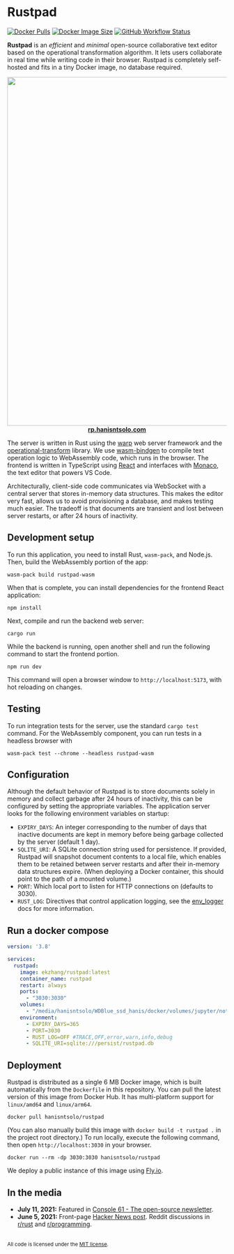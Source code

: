 # Rustpad

[![Docker Pulls](https://img.shields.io/docker/pulls/ekzhang/rustpad)](https://hub.docker.com/r/ekzhang/rustpad/)
[![Docker Image Size](https://img.shields.io/docker/image-size/ekzhang/rustpad/latest)](https://hub.docker.com/r/ekzhang/rustpad/)
[![GitHub Workflow Status](https://img.shields.io/github/actions/workflow/status/ekzhang/rustpad/ci.yml)](https://github.com/ekzhang/rustpad/actions/workflows/ci.yml)

**Rustpad** is an _efficient_ and _minimal_ open-source collaborative text
editor based on the operational transformation algorithm. It lets users
collaborate in real time while writing code in their browser. Rustpad is
completely self-hosted and fits in a tiny Docker image, no database required.

<p align="center">
<a href="https://rp.hanisntsolo.com/">
<img src="https://i.imgur.com/WjU5UrP.png" width="800"><br>
<strong>rp.hanisntsolo.com</strong>
</a>
</p>

The server is written in Rust using the
[warp](https://github.com/seanmonstar/warp) web server framework and the
[operational-transform](https://github.com/spebern/operational-transform-rs)
library. We use [wasm-bindgen](https://github.com/rustwasm/wasm-bindgen) to
compile text operation logic to WebAssembly code, which runs in the browser. The
frontend is written in TypeScript using [React](https://reactjs.org/) and
interfaces with [Monaco](https://github.com/microsoft/monaco-editor), the text
editor that powers VS Code.

Architecturally, client-side code communicates via WebSocket with a central
server that stores in-memory data structures. This makes the editor very fast,
allows us to avoid provisioning a database, and makes testing much easier. The
tradeoff is that documents are transient and lost between server restarts, or
after 24 hours of inactivity.

## Development setup

To run this application, you need to install Rust, `wasm-pack`, and Node.js.
Then, build the WebAssembly portion of the app:

```
wasm-pack build rustpad-wasm
```

When that is complete, you can install dependencies for the frontend React
application:

```
npm install
```

Next, compile and run the backend web server:

```
cargo run
```

While the backend is running, open another shell and run the following command
to start the frontend portion.

```
npm run dev
```

This command will open a browser window to `http://localhost:5173`, with hot
reloading on changes.

## Testing

To run integration tests for the server, use the standard `cargo test` command.
For the WebAssembly component, you can run tests in a headless browser with

```
wasm-pack test --chrome --headless rustpad-wasm
```

## Configuration

Although the default behavior of Rustpad is to store documents solely in memory
and collect garbage after 24 hours of inactivity, this can be configured by
setting the appropriate variables. The application server looks for the
following environment variables on startup:

- `EXPIRY_DAYS`: An integer corresponding to the number of days that inactive
  documents are kept in memory before being garbage collected by the server
  (default 1 day).
- `SQLITE_URI`: A SQLite connection string used for persistence. If provided,
  Rustpad will snapshot document contents to a local file, which enables them to
  be retained between server restarts and after their in-memory data structures
  expire. (When deploying a Docker container, this should point to the path of a
  mounted volume.)
- `PORT`: Which local port to listen for HTTP connections on (defaults to 3030).
- `RUST_LOG`: Directives that control application logging, see the
  [env_logger](https://docs.rs/env_logger/#enabling-logging) docs for more
  information.

## Run a docker compose
```yml
version: '3.8'

services:
  rustpad:
    image: ekzhang/rustpad:latest
    container_name: rustpad
    restart: always
    ports:
      - "3030:3030"
    volumes:
      - "/media/hanisntsolo/WDBlue_ssd_hanis/docker/volumes/jupyter/notebooks/jupyter-lab/rustpad_db/:/persist"
    environment:
      - EXPIRY_DAYS=365
      - PORT=3030
      - RUST_LOG=OFF #TRACE,OFF,error,warn,info,debug
      - SQLITE_URI=sqlite:///persist/rustpad.db
```
## Deployment

Rustpad is distributed as a single 6 MB Docker image, which is built
automatically from the `Dockerfile` in this repository. You can pull the latest
version of this image from Docker Hub. It has multi-platform support for
`linux/amd64` and `linux/arm64`.

```
docker pull hanisntsolo/rustpad
```

(You can also manually build this image with `docker build -t rustpad .` in the
project root directory.) To run locally, execute the following command, then
open `http://localhost:3030` in your browser.

```
docker run --rm -dp 3030:3030 hanisntsolo/rustpad
```

We deploy a public instance of this image using [Fly.io](https://fly.io/).

## In the media

- **July 11, 2021:** Featured in
  [Console 61 - The open-source newsletter](https://console.substack.com/p/console-61).
- **June 5, 2021:** Front-page
  [Hacker News post](https://news.ycombinator.com/item?id=27408326). Reddit
  discussions in [r/rust](https://www.reddit.com/r/rust/comments/nt4p9f/) and
  [r/programming](https://www.reddit.com/r/programming/comments/nt4ws7/).

<br>

<sup>
All code is licensed under the <a href="LICENSE">MIT license</a>.
</sup>
